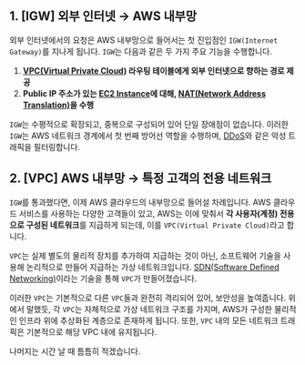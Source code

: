 

## 1. [IGW] 외부 인터넷 → AWS 내부망

외부 인터넷에서의 요청은 AWS 내부망으로 들어서는 첫 진입점인 `IGW(Internet Gateway)`를 지나게 됩니다. `IGW`는 다음과 같은 두 가지 주요 기능을 수행합니다.  

1. **[VPC(Virtual Private Cloud)](VPC(Virtual%20%20Private%20Cloud).md) 라우팅 테이블에게 외부 인터넷으로 향하는 경로 제공**
2. **Public IP 주소가 있는 [EC2 Instance](EC2.md)에 대해, [NAT(Network Address Translation)](https://namu.wiki/w/NAT)을 수행**  

`IGW`는 수평적으로 확장되고, 중복으로 구성되어 있어 단일 장애점이 없습니다. 이러한 `IGW`는 AWS 네트워크 경계에서 첫 번째 방어선 역할을 수행하며, [DDoS](https://namu.wiki/w/%EB%B6%84%EC%82%B0%20%EC%84%9C%EB%B9%84%EC%8A%A4%20%EA%B1%B0%EB%B6%80%20%EA%B3%B5%EA%B2%A9)와 같은 악성 트래픽을 필터링합니다.  

## 2. [VPC] AWS 내부망 → 특정 고객의 전용 네트워크

`IGW`를 통과했다면, 이제 AWS 클라우드의 내부망으로 들어설 차례입니다. AWS 클라우드 서비스를 사용하는 다양한 고객들이 있고, AWS는 이에 맞춰서 <b>각 사용자(계정) 전용으로 구성된 네트워크</b>를 지급하게 되는데, 이를 `VPC(Virtual Private Cloud)`라고 합니다.  

`VPC`는 실제 별도의 물리적 장치를 추가하여 지급하는 것이 아닌, 소프트웨어 기술을 사용해 논리적으로 만들어 지급하는 가상 네트워크입니다. [SDN(Software Defined Networking)](https://www.juniper.net/kr/ko/research-topics/what-is-sdn.html)이라는 기술을 통해 `VPC`가 만들어졌습니다.  

이러한 `VPC`는 기본적으로 다른 `VPC`들과 완전히 격리되어 있어, 보안성을 높여줍니다. 위에서 말했듯, 각 `VPC`는 자체적으로 가상 네트워크 구조를 가지며, AWS가 구성한 물리적인 인프라 위에 추상화된 계층으로 존재하게 됩니다. 또한, `VPC` 내의 모든 네트워크 트래픽은 기본적으로 해당 VPC 내에 유지됩니다.  

나머지는 시간 날 때 틈틈히 적겠습니다.
